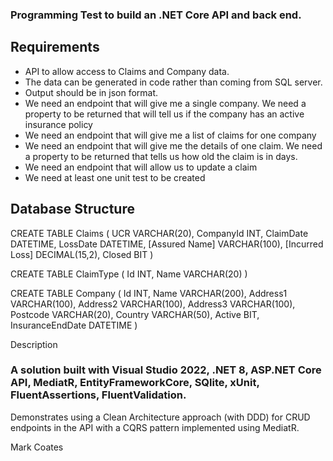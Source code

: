 ### Programming Test to build an .NET Core API and back end.

## Requirements

- API to allow access to Claims and Company data.
- The data can be generated in code rather than coming from SQL server.
- Output should be in json format.
- We need an endpoint that will give me a single company. We need a property to be returned that will tell us if the company has an active insurance policy
- We need an endpoint that will give me a list of claims for one company
- We need an endpoint that will give me the details of one claim. We need a property to be returned that tells us how old the claim is in days.
- We need an endpoint that will allow us to update a claim
- We need at least one unit test to be created

## Database Structure
CREATE TABLE Claims
(
	UCR VARCHAR(20),
	CompanyId INT,
	ClaimDate DATETIME,
	LossDate DATETIME,
	[Assured Name] VARCHAR(100),
	[Incurred Loss] DECIMAL(15,2),
	Closed BIT
)

CREATE TABLE ClaimType
(
	Id INT,
	Name VARCHAR(20)
)

CREATE TABLE Company
(
	Id INT,
	Name VARCHAR(200),
	Address1 VARCHAR(100),
	Address2 VARCHAR(100),
	Address3 VARCHAR(100),
	Postcode VARCHAR(20),
	Country VARCHAR(50),
	Active BIT,
	InsuranceEndDate DATETIME
)

Description

### A solution built with Visual Studio 2022, .NET 8, ASP.NET Core API, MediatR, EntityFrameworkCore, SQlite, xUnit, FluentAssertions, FluentValidation.

Demonstrates using a Clean Architecture approach (with DDD) for CRUD endpoints in the API with a CQRS pattern implemented using MediatR.

Mark Coates
